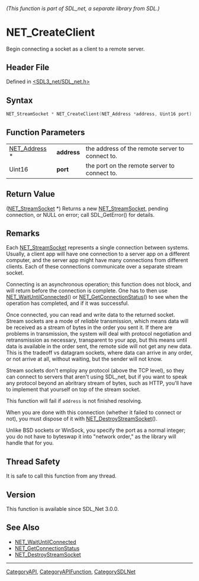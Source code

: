 ###### (This function is part of SDL_net, a separate library from SDL.)
# NET_CreateClient

Begin connecting a socket as a client to a remote server.

## Header File

Defined in [<SDL3_net/SDL_net.h>](https://github.com/libsdl-org/SDL_net/blob/main/include/SDL3_net/SDL_net.h)

## Syntax

```c
NET_StreamSocket * NET_CreateClient(NET_Address *address, Uint16 port);
```

## Function Parameters

|                              |             |                                                 |
| ---------------------------- | ----------- | ----------------------------------------------- |
| [NET_Address](NET_Address) * | **address** | the address of the remote server to connect to. |
| Uint16                       | **port**    | the port on the remote server to connect to.    |

## Return Value

([NET_StreamSocket](NET_StreamSocket) *) Returns a new
[NET_StreamSocket](NET_StreamSocket), pending connection, or NULL on error;
call SDL_GetError() for details.

## Remarks

Each [NET_StreamSocket](NET_StreamSocket) represents a single connection
between systems. Usually, a client app will have one connection to a server
app on a different computer, and the server app might have many connections
from different clients. Each of these connections communicate over a
separate stream socket.

Connecting is an asynchronous operation; this function does not block, and
will return before the connection is complete. One has to then use
[NET_WaitUntilConnected](NET_WaitUntilConnected)() or
[NET_GetConnectionStatus](NET_GetConnectionStatus)() to see when the
operation has completed, and if it was successful.

Once connected, you can read and write data to the returned socket. Stream
sockets are a mode of _reliable_ transmission, which means data will be
received as a stream of bytes in the order you sent it. If there are
problems in transmission, the system will deal with protocol negotiation
and retransmission as necessary, transparent to your app, but this means
until data is available in the order sent, the remote side will not get any
new data. This is the tradeoff vs datagram sockets, where data can arrive
in any order, or not arrive at all, without waiting, but the sender will
not know.

Stream sockets don't employ any protocol (above the TCP level), so they can
connect to servers that aren't using SDL_net, but if you want to speak any
protocol beyond an abritrary stream of bytes, such as HTTP, you'll have to
implement that yourself on top of the stream socket.

This function will fail if `address` is not finished resolving.

When you are done with this connection (whether it failed to connect or
not), you must dispose of it with
[NET_DestroyStreamSocket](NET_DestroyStreamSocket)().

Unlike BSD sockets or WinSock, you specify the port as a normal integer;
you do not have to byteswap it into "network order," as the library will
handle that for you.

## Thread Safety

It is safe to call this function from any thread.

## Version

This function is available since SDL_Net 3.0.0.

## See Also

- [NET_WaitUntilConnected](NET_WaitUntilConnected)
- [NET_GetConnectionStatus](NET_GetConnectionStatus)
- [NET_DestroyStreamSocket](NET_DestroyStreamSocket)

----
[CategoryAPI](CategoryAPI), [CategoryAPIFunction](CategoryAPIFunction), [CategorySDLNet](CategorySDLNet)

